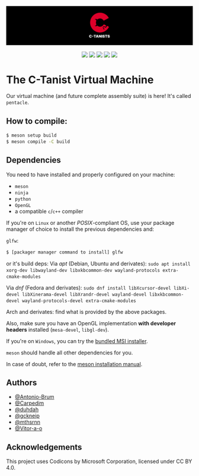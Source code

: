 <p align="center">
  <img src="https://raw.githubusercontent.com/C-Tanist-project/C-TANIST_MACHINE/bdcd00b156e7e0f84975cc284f1859e1dce37953/assets/pentacle.svg">
  <p align="center">
      <img src="https://img.shields.io/github/license/C-Tanist-project/C-TANIST_MACHINE?style=for-the-badge&color=%23DE002B">
      <img src="https://img.shields.io/github/contributors/C-Tanist-project/C-TANIST_MACHINE?style=for-the-badge&color=%23DE002B">
      <img src="https://img.shields.io/badge/Programa%C3%A7%C3%A3o%20de%20Sistemas-000000?style=for-the-badge&color=%23DE002B">    
      <img src="https://img.shields.io/github/languages/top/C-Tanist-project/C-TANIST_MACHINE?style=for-the-badge&color=%23DE002B">
      <img src="https://img.shields.io/github/commit-activity/t/C-Tanist-project/C-TANIST_MACHINE?style=for-the-badge&color=%23DE002B">
  </p>

</p>

# The C-Tanist Virtual Machine
Our virtual machine (and future complete assembly suite) is here! It's called `pentacle`.

## How to compile:

```bash
$ meson setup build
$ meson compile -C build
```

## Dependencies
You need to have installed and properly configured on your machine:

- `meson`
- `ninja`
- `python`
- `OpenGL`
- a compatible `c`/`c++` compiler

If you're on `Linux` or another *POSIX*-compliant OS, use your package manager of choice to install the previous dependencies and:

`glfw`:

```sh
$ [packager manager command to install] glfw
```

or it's build deps:
Via *apt* (Debian, Ubuntu and derivates): `sudo apt install xorg-dev libwayland-dev libxkbcommon-dev wayland-protocols extra-cmake-modules`

Via *dnf* (Fedora and derivates): `sudo dnf install libXcursor-devel libXi-devel libXinerama-devel libXrandr-devel wayland-devel libxkbcommon-devel wayland-protocols-devel extra-cmake-modules`

Arch and derivates: find what is provided by the above packages.

Also, make sure you have an OpenGL implementation **with developer headers** installed (`mesa-devel`, `libgl-dev`).


If you're on `Windows`, you can try the [bundled MSI installer](https://github.com/mesonbuild/meson/releases/download/1.8.1/meson-1.8.1-64.msi).

`meson` should handle all other dependencies for you. 

In case of doubt, refer to the [meson installation manual](https://mesonbuild.com/Getting-meson.html).

## Authors
- [@Antonio-Brum](https://github.com/Antonio-Brum)
- [@Carpedim](https://github.com/Carpedim)
- [@duhdah](https://github.com/duhdah)
- [@gckneip](https://github.com/gckneip)
- [@mthsrnn](https://www.github.com/mthsrnn)
- [@Vitor-a-o](https://github.com/Vitor-a-o)

## Acknowledgements
This project uses Codicons by Microsoft Corporation, licensed under CC BY 4.0.
